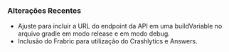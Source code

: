 ### Alterações Recentes ###

- Ajuste para incluir a URL do endpoint da API em uma buildVariable no arquivo gradle em modo release e em modo debug.
- Inclusão do Frabric para utilização do Crashlytics e Answers.
